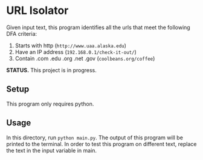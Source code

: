 
# URL Isolator
Given input text, this program identifies all the urls that meet the following DFA criteria:
1.  Starts with http (`http://www.uaa.alaska.edu`)
2. Have an IP address (`192.168.0.1/check-it-out/`)
3. Contain .com .edu .org .net .gov (`coolbeans.org/coffee`)

**STATUS.**
This project is in progress.

## Setup 
This program only requires python.

## Usage
In this directory, run `python main.py`. The output of this program will be printed to the terminal.
In order to test this program on different text, replace the text in the input variable in main.